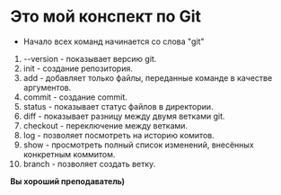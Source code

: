 # Это мой конспект по Git

* Начало всех команд начинается со слова "git"
1. --version - показывает версию git. 
2. init - создание репозитория.
3. add - добавляет только файлы, переданные команде в качестве аргументов.
4. commit - создание commit. 
5. status - показывает статус файлов в директории.
6. diff - показывает разницу между двумя ветками git.
7. checkout - переключение между ветками.
8. log - позволяет посмотреть на историю комитов.
9. show - просмотреть полный список изменений, внесённых конкретным коммитом.
10. branch - позволяет создать ветку.

**Вы хороший преподаватель)**